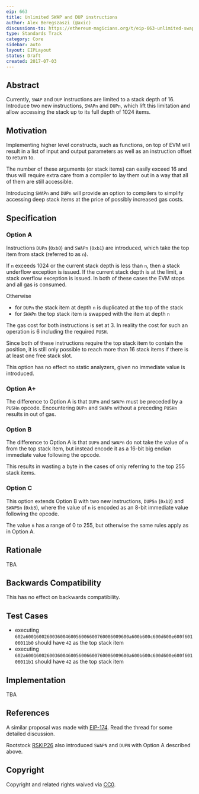 ```yaml
---
eip: 663
title: Unlimited SWAP and DUP instructions
author: Alex Beregszaszi (@axic)
discussions-to: https://ethereum-magicians.org/t/eip-663-unlimited-swap-and-dup-instructions/3346
type: Standards Track
category: Core
sidebar: auto
layout: EIPLayout
status: Draft
created: 2017-07-03
---
```


## Abstract

Currently, `SWAP` and `DUP` instructions are limited to a stack depth of 16. Introduce two new instructions, `SWAPn` and `DUPn`, which lift this limitation and allow accessing the stack up to its full depth of 1024 items.

## Motivation

Implementing higher level constructs, such as functions, on top of EVM will result in a list of input and output parameters as well as an instruction offset to return to.

The number of these arguments (or stack items) can easily exceed 16 and thus will require extra care from a compiler to lay them out in a way that all of them are still accessible.

Introducing `SWAPn` and `DUPn` will provide an option to compilers to simplify accessing deep stack items at the price of possibly increased gas costs.

## Specification

### Option A

Instructions `DUPn` (`0xb0`) and `SWAPn` (`0xb1`) are introduced, which take the top item from stack (referred to as `n`).

If `n` exceeds 1024 or the current stack depth is less than `n`, then a stack underflow exception is issued. If the current stack depth is at the limit, a stack overflow exception is issued.
In both of these cases the EVM stops and all gas is consumed.

Otherwise

- for `DUPn` the stack item at depth `n` is duplicated at the top of the stack
- for `SWAPn` the top stack item is swapped with the item at depth `n`

The gas cost for both instructions is set at 3. In reality the cost for such an operation is 6 including the required `PUSH`.

Since both of these instructions require the top stack item to contain the position, it is still only possible to reach more than 16 stack items if there is at least one free stack slot.

This option has no effect no static analyzers, given no immediate value is introduced.

### Option A+

The difference to Option A is that `DUPn` and `SWAPn` must be preceded by a `PUSHn` opcode. Encountering `DUPn` and `SWAPn` without a preceding `PUSHn` results in out of gas.

### Option B

The difference to Option A is that `DUPn` and `SWAPn` do not take the value of `n` from the top stack item, but instead encode it as a 16-bit big endian immediate value following the opcode.

This results in wasting a byte in the cases of only referring to the top 255 stack items.

### Option C

This option extends Option B with two new instructions, `DUPSn` (`0xb2`) and `SWAPSn` (`0xb3`), where the value of `n` is encoded as an 8-bit immediate value following the opcode.

The value `n` has a range of 0 to 255, but otherwise the same rules apply as in Option A.

## Rationale

TBA

## Backwards Compatibility

This has no effect on backwards compatibility.

## Test Cases

- executing `602a600160026003600460056006600760086009600a600b600c600d600e600f60106011b0` should have `42` as the top stack item
- executing `602a600160026003600460056006600760086009600a600b600c600d600e600f60106011b1` should have `42` as the top stack item

## Implementation

TBA

## References

A similar proposal was made with [EIP-174](https://github.com/ethereum/EIPs/issues/174). Read the thread for some detailed discussion.

Rootstock [RSKIP26](https://github.com/rsksmart/RSKIPs/blob/master/IPs/RSKIP26.md) also introduced `SWAPN` and `DUPN` with Option A described above.

## Copyright

Copyright and related rights waived via [CC0](https://creativecommons.org/publicdomain/zero/1.0/).
